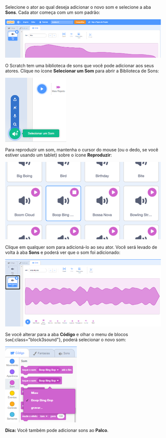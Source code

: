 Selecione o ator ao qual deseja adicionar o novo som e selecione a aba **Sons**. Cada ator começa com um som padrão:

![A aba de Sons aberta no editor Scratch.](images/sound-tab.png)

O Scratch tem uma biblioteca de sons que você pode adicionar aos seus atores. Clique no ícone **Selecionar um Som** para abrir a Biblioteca de Sons:

![O ícone 'Selecionar um Som' destacado.](images/choose-a-sound-button.png)

Para reproduzir um som, mantenha o cursor do mouse (ou o dedo, se você estiver usando um tablet) sobre o ícone **Reproduzir**:

![Icones 'Reproduzir'.](images/sound-preview.png)

Clique em qualquer som para adicioná-lo ao seu ator. Você será levado de volta à aba **Sons** e poderá ver que o som foi adicionado:

![Um som recém-inserido na aba de Sons.](images/new-sound-added.png)

Se você alterar para a aba **Código** e olhar o menu de blocos `Som`{:class="block3sound"}, poderá selecionar o novo som:

![O menu de blocos 'Sons', com o novo som disponível para uso nos blocos.](images/new-sound-block.png)

**Dica:** Você também pode adicionar sons ao **Palco**.


